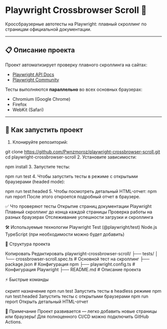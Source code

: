 # Playwright Crossbrowser Scroll 🚀

Кроссбраузерные автотесты на Playwright: плавный скроллинг по страницам официальной документации.

---

## 📋 Описание проекта

Проект автоматизирует проверку плавного скроллинга на сайтах:
- [Playwright API Docs](https://playwright.dev/docs/api/class-test)
- [Playwright Community](https://playwright.dev/community)

Тесты выполняются **параллельно** во всех основных браузерах:
- Chromium (Google Chrome)
- Firefox
- WebKit (Safari)

---

## 🚀 Как запустить проект

1. Клонируйте репозиторий:

git clone https://github.com/Pwnzmoroz/playwright-crossbrowser-scroll.git
cd playwright-crossbrowser-scroll
2. Установите зависимости:
 
npm install
3. Запустите тесты:

npm run test
4. Чтобы запустить тесты в режиме с открытыми браузерами (headed mode):

npm run test:headed
5. Чтобы посмотреть детальный HTML-отчет:
npm run report
После этого откроется подробный отчет в браузере.

✅ Что проверяют тесты
Открытие страниц документации Playwright
Плавный скроллинг до конца каждой страницы
Проверка работы на разных браузерах
Отслеживание успешности загрузки и скроллинга

🛠 Используемые технологии
Playwright Test (@playwright/test)
Node.js
TypeScript (при необходимости можно будет добавить)

📂 Структура проекта

Копировать
Редактировать
playwright-crossbrowser-scroll/
├── tests/
│   └── crossbrowser-scroll.spec.ts    # Основной тест на скроллинг
├── package.json                        # Конфигурация npm
├── playwright.config.ts                # Конфигурация Playwright
├── README.md                            # Описание проекта

⚡ Быстрые команды

скрипт                назначение
npm run test	Запустить тесты в headless режиме
npm run test:headed	Запустить тесты с открытыми браузерами
npm run report	Открыть детальный HTML-отчет

📌 Примечание
Проект развивается — легко добавить новые страницы или браузеры!
Для полноценного CI/CD можно подключить GitHub Actions.

